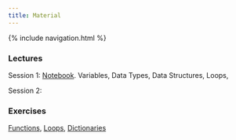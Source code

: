 ```yaml
---
title: Material
---
```

{% include navigation.html %}

### Lectures
Session 1: [Notebook](./docs/python-lectures/session1.ipynb). Variables, Data Types, Data Structures, Loops, 

Session 2:

### Exercises
[Functions](https://classroom.github.com/a/dAjlnfKT), [Loops](https://classroom.github.com/a/ShzbLvYq), [Dictionaries](https://classroom.github.com/a/ZuujAbfK)